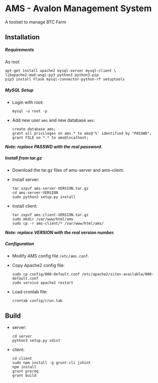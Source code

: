 AMS - Avalon Management System
==============================
A toolset to manage BTC Farm

Installation
------------

##### Requirements
As root
```
apt-get install apache2 mysql-server mysql-client \
libapache2-mod-wsgi-py3 python3 python3-pip
pip3 install Flask mysql-connector-python-rf setuptools
```

##### MySQL Setup
* Login with root:

    ```
    mysql -u root -p
    ```
* Add new user `ams` and new database `ams`:

    ```
    create database ams;
    grant all privileges on ams.* to ams@'%' identified by "PASSWD";
    grant FILE on *.* to ams@localhost;
    ```

**_Note: replace PASSWD with the real password._**

##### Install from tar.gz
* Download the tar.gz files of ams-server and ams-client.
* Install server:

    ```
    tar xzpvf ams-server-VERSION.tar.gz
    cd ams-server-VERSION
    sudo python3 setup.py install
    ```
* Install client:

    ```
    tar zxpvf ams-client-VERSION.tar.gz
    sudo mkdir /var/www/html/ams
    sudo cp -r ams-client/* /var/www/html/ams/
    ```

**_Note: replace VERSION with the real version number._**

##### Configuration
* Modify AMS config file `/etc/ams.conf`.
* Copy Apache2 config file:

    ```
    sudo cp config/000-default.conf /etc/apache2/sites-available/000-default.conf
    sudo service apache2 restart
    ```
* Load crontab file:

    ```
    crontab config/cron.tab
    ```



Build
-----
* server:

    ```
    cd server
    python3 setup.py sdist
    ```

* client:

    ```
    cd client
    sudo npm install -g grunt-cli jshint
    npm install
    grunt prereq
    grunt build
    ```
